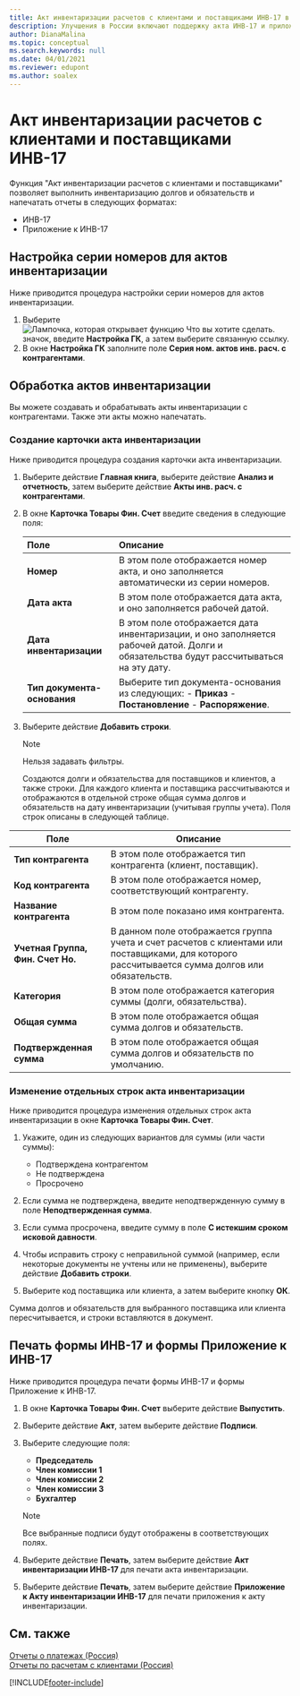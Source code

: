 ```yaml
---
title: Акт инвентаризации расчетов с клиентами и поставщиками ИНВ-17 в России
description: Улучшения в России включают поддержку акта ИНВ-17 и приложения к акту ИНВ-17.
author: DianaMalina
ms.topic: conceptual
ms.search.keywords: null
ms.date: 04/01/2021
ms.reviewer: edupont
ms.author: soalex
---
```


# Акт инвентаризации расчетов с клиентами и поставщиками ИНВ-17

Функция "Акт инвентаризации расчетов с клиентами и поставщиками" позволяет выполнить инвентаризацию долгов и обязательств и напечатать отчеты в следующих форматах: 

- ИНВ-17
- Приложение к ИНВ-17

## Настройка серии номеров для актов инвентаризации

Ниже приводится процедура настройки серии номеров для актов инвентаризации. 

1. Выберите ![Лампочка, которая открывает функцию Что вы хотите сделать.](../../media/ui-search/search_small.png "Что вы хотите сделать") значок, введите **Настройка ГК**, а затем выберите связанную ссылку.
2. В окне **Настройка ГК** заполните поле **Серия ном. актов инв. расч. с контрагентами**.

## Обработка актов инвентаризации

Вы можете создавать и обрабатывать акты инвентаризации с контрагентами. Также эти акты можно напечатать.

### Создание карточки акта инвентаризации

Ниже приводится процедура создания карточки акта инвентаризации. 

1. Выберите действие **Главная книга**, выберите действие **Анализ и отчетность**, затем выберите действие **Акты инв. расч. с контрагентами**.

2. В окне **Карточка Товары Фин. Счет** введите сведения в следующие поля:

   | Поле                    | Описание                                                  |
   | :----------------------- | :----------------------------------------------------------- |
   | **Номер**                  | В этом поле отображается номер акта, и оно заполняется автоматически из серии номеров. |
   | **Дата акта**             | В этом поле отображается дата акта, и оно заполняется рабочей датой. |
   | **Дата инвентаризации**       | В этом поле отображается дата инвентаризации, и оно заполняется рабочей датой. Долги и обязательства будут рассчитываться на эту дату. |
   | **Тип документа-основания** | Выберите тип документа-основания из следующих:   -   **Приказ** -   **Постановление** -   **Распоряжение**. |

3. Выберите действие **Добавить строки**.

   > [!NOTE]
   > Нельзя задавать фильтры.

   Создаются долги и обязательства для поставщиков и клиентов, а также строки. Для каждого клиента и поставщика рассчитываются и отображаются в отдельной строке общая сумма долгов и обязательств на дату инвентаризации (учитывая группы учета). Поля строк описаны в следующей таблице.

| Поле                              | Описание          |
| ---------------------------------- | -------------------- |
| **Тип контрагента**                | В этом поле отображается тип контрагента (клиент, поставщик).  |
| **Код контрагента**                 | В этом поле отображается номер, соответствующий контрагенту. |
| **Название контрагента**                | В этом поле показано имя контрагента.    |
| **Учетная Группа, Фин. Счет Но.** | В данном поле отображается группа учета и счет расчетов с клиентами или поставщиками, для которого рассчитывается сумма долгов или обязательств. |
| **Категория**                       | В этом поле отображается категория суммы (долги, обязательства). |
| **Общая сумма**                   | В этом поле отображается общая сумма долгов и обязательств. |
| **Подтвержденная сумма**               | В этом поле отображается общая сумма долгов и обязательств по умолчанию. |

### Изменение отдельных строк акта инвентаризации

Ниже приводится процедура изменения отдельных строк акта инвентаризации в окне **Карточка Товары Фин. Счет**. 

1. Укажите, один из следующих вариантов для суммы (или части суммы):

    - Подтверждена контрагентом
    - Не подтверждена
    - Просрочено

2. Если сумма не подтверждена, введите неподтвержденную сумму в поле **Неподтвержденная сумма**.

3. Если сумма просрочена, введите сумму в поле **С истекшим сроком исковой давности**.

4. Чтобы исправить строку с неправильной суммой (например, если некоторые документы не учтены или не применены), выберите действие **Добавить строки**.

5. Выберите код поставщика или клиента, а затем выберите кнопку **ОК**. 

Сумма долгов и обязательств для выбранного поставщика или клиента пересчитывается, и строки вставляются в документ.

## Печать формы ИНВ-17 и формы Приложение к ИНВ-17

Ниже приводится процедура печати формы ИНВ-17 и формы Приложение к ИНВ-17.

1. В окне **Карточка Товары Фин. Счет** выберите действие **Выпустить**.
2. Выберите действие **Акт**, затем выберите действие **Подписи**.
3. Выберите следующие поля:

    - **Председатель**
    - **Член комиссии 1**
    - **Член комиссии 2**
    - **Член комиссии 3**
    - **Бухгалтер**

    > [!NOTE]
    > Все выбранные подписи будут отображены в соответствующих полях.

4. Выберите действие **Печать**, затем выберите действие **Акт инвентаризации ИНВ-17** для печати акта инвентаризации.
5. Выберите действие **Печать**, затем выберите действие **Приложение к Акту инвентаризации ИНВ-17** для печати приложения к акту инвентаризации.

## См. также

[Отчеты о платежах (Россия)](Russian-Payables-Reports.md)  
[Отчеты по расчетам с клиентами (Россия)](Russian-Receivables-Reports.md)  


[!INCLUDE[footer-include](../../includes/footer-banner.md)]